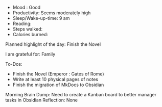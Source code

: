
- Mood : Good
- Productivity: Seems moderately high
- Sleep/Wake-up-time: 9 am
- Reading:
- Steps walked:
- Calories burned:

Planned highlight of the day: Finish the Novel

I am grateful for: Family

To-Dos:
- Finish the Novel (Emperor : Gates of Rome)
- Write at least 10 physical pages of notes
- Finish the migration of MkDocs to Obsidian

Morning Brain Dump: Need to create a Kanban board to better manager tasks in Obsidian
Reflection: None